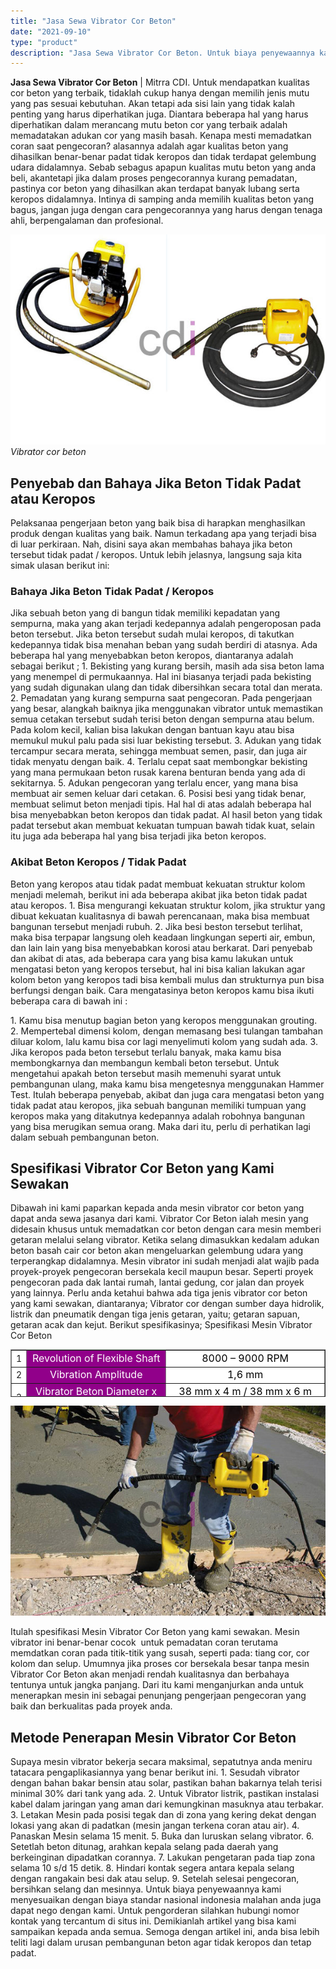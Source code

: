 ```yaml
---
title: "Jasa Sewa Vibrator Cor Beton"
date: "2021-09-10"
type: "product"
description: "Jasa Sewa Vibrator Cor Beton. Untuk biaya penyewaannya kami menyesuaikan dengan biaya standar nasional indonesia malahan anda juga dapat nego dengan kami. Un..."
---
```


**Jasa Sewa Vibrator Cor Beton** | Mitrra CDI. Untuk mendapatkan kualitas cor beton yang terbaik, tidaklah cukup hanya dengan memilih jenis mutu yang pas sesuai kebutuhan. Akan tetapi ada sisi lain yang tidak kalah penting yang harus diperhatikan juga. Diantara beberapa hal yang harus diperhatikan dalam merancang mutu beton cor yang terbaik adalah memadatakan adukan cor yang masih basah. Kenapa mesti memadatkan coran saat pengecoran? alasannya adalah agar kualitas beton yang dihasilkan benar-benar padat tidak keropos dan tidak terdapat gelembung udara didalamnya.
Sebab sebagus apapun kualitas mutu beton yang anda beli, akantetapi jika dalam proses pengecorannya kurang pemadatan, pastinya cor beton yang dihasilkan akan terdapat banyak lubang serta keropos didalamnya. Intinya di samping anda memilih kualitas beton yang bagus, jangan juga dengan cara pengecorannya yang harus dengan tenaga ahli, berpengalaman dan profesional.

![Sewa Vibrator cor beton](/images/product/vibrator-cor.jpg)
*Vibrator cor beton*
 
## Penyebab dan Bahaya Jika Beton Tidak Padat atau Keropos
Pelaksanaa pengerjaan beton yang baik bisa di harapkan menghasilkan produk dengan kualitas yang baik. Namun terkadang apa yang terjadi bisa di luar perkiraan. Nah, disini saya akan membahas bahaya jika beton tersebut tidak padat / keropos. Untuk lebih jelasnya, langsung saja kita simak ulasan berikut ini:

### Bahaya Jika Beton Tidak Padat / Keropos

Jika sebuah beton yang di bangun tidak memiliki kepadatan yang sempurna, maka yang akan terjadi kedepannya adalah pengeroposan pada beton tersebut. Jika beton tersebut sudah mulai keropos, di takutkan kedepannya tidak bisa menahan beban yang sudah berdiri di atasnya. Ada beberapa hal yang menyebabkan beton keropos, diantaranya adalah sebagai berikut ;
1\. Bekisting yang kurang bersih, masih ada sisa beton lama yang menempel di permukaannya. Hal ini biasanya terjadi pada bekisting yang sudah digunakan ulang dan tidak dibersihkan secara total dan merata.
2\. Pemadatan yang kurang sempurna saat pengecoran. Pada pengerjaan yang besar, alangkah baiknya jika menggunakan vibrator untuk memastikan semua cetakan tersebut sudah terisi beton dengan sempurna atau belum. Pada kolom kecil, kalian bisa lakukan dengan bantuan kayu atau bisa memukul mukul palu pada sisi luar bekisting tersebut.
3\. Adukan yang tidak tercampur secara merata, sehingga membuat semen, pasir, dan juga air tidak menyatu dengan baik.
4\. Terlalu cepat saat membongkar bekisting yang mana permukaan beton rusak karena benturan benda yang ada di sekitarnya.
5\. Adukan pengecoran yang terlalu encer, yang mana bisa membuat air semen keluar dari cetakan.
6\. Posisi besi yang tidak benar, membuat selimut beton menjadi tipis.
Hal hal di atas adalah beberapa hal bisa menyebabkan beton keropos dan tidak padat. Al hasil beton yang tidak padat tersebut akan membuat kekuatan tumpuan bawah tidak kuat, selain itu juga ada beberapa hal yang bisa terjadi jika beton keropos.

### Akibat Beton Keropos / Tidak Padat

Beton yang keropos atau tidak padat membuat kekuatan struktur kolom menjadi melemah, berikut ini ada beberapa akibat jika beton tidak padat atau keropos.
1\. Bisa mengurangi kekuatan struktur kolom, jika struktur yang dibuat kekuatan kualitasnya di bawah perencanaan, maka bisa membuat bangunan tersebut menjadi rubuh.
2\. Jika besi beston tersebut terlihat, maka bisa terpapar langsung oleh keadaan lingkungan seperti air, embun, dan lain lain yang bisa menyebabkan korosi atau berkarat.
Dari penyebab dan akibat di atas, ada beberapa cara yang bisa kamu lakukan untuk mengatasi beton yang keropos tersebut, hal ini bisa kalian lakukan agar kolom beton yang keropos tadi bisa kembali mulus dan strukturnya pun bisa berfungsi dengan baik. Cara mengatasinya beton keropos kamu bisa ikuti beberapa cara di bawah ini :

1\. Kamu bisa menutup bagian beton yang keropos menggunakan grouting.
2\. Mempertebal dimensi kolom, dengan memasang besi tulangan tambahan diluar kolom, lalu kamu bisa cor lagi menyelimuti kolom yang sudah ada.
3\. Jika keropos pada beton tersebut terlalu banyak, maka kamu bisa membongkarnya dan membangun kembali beton tersebut. Untuk mengetahui apakah beton tersebut masih memenuhi syarat untuk pembangunan ulang, maka kamu bisa mengetesnya menggunakan Hammer Test.
Itulah beberapa penyebab, akibat dan juga cara mengatasi beton yang tidak padat atau keropos, jika sebuah bangunan memiliki tumpuan yang keropos maka yang ditakutnya kedepannya adalah robohnya bangunan yang bisa merugikan semua orang. Maka dari itu, perlu di perhatikan lagi dalam sebuah pembangunan beton.

 ## Spesifikasi Vibrator Cor Beton yang Kami Sewakan
    
Dibawah ini kami paparkan kepada anda mesin vibrator cor beton yang dapat anda sewa jasanya dari kami. Vibrator Cor Beton ialah mesin yang didesain khusus untuk memadatkan cor beton dengan cara mesin memberi getaran melalui selang vibrator. Ketika selang dimasukkan kedalam adukan beton basah cair cor beton akan mengeluarkan gelembung udara yang terperangkap didalamnya. Mesin vibrator ini sudah menjadi alat wajib pada proyek-proyek pengecoran bersekala kecil maupun besar. Seperti proyek pengecoran pada dak lantai rumah, lantai gedung, cor jalan dan proyek yang lainnya. Perlu anda ketahui bahwa ada tiga jenis vibrator cor beton yang kami sewakan, diantaranya;
Vibrator cor dengan sumber daya hidrolik, listrik dan pneumatik dengan tiga jenis getaran, yaitu; getaran sapuan, getaran acak dan kejut. Berikut spesifikasinya;
Spesifikasi Mesin Vibrator Cor Beton
<table style="text-align: center; height: 76px;" border="1" width="100%" cellspacing="0" cellpadding="3"><tbody><tr><td style="text-align: center;" bgcolor="#FFFFFF">1</td><td style="text-align: center;" bgcolor="#91008a"><span style="font-size: 12pt; color: #ffffff;">Revolution of Flexible Shaft</span></td><td style="text-align: center;" bgcolor="#FFFFFF"><span style="color: #000000; font-size: 12pt;">8000 – 9000 RPM</span></td></tr><tr><td style="text-align: center;" bgcolor="#FFFFFF">2</td><td style="text-align: center;" bgcolor="#91008a"><span style="font-size: 12pt; color: #ffffff;">Vibration Amplitude</span></td><td style="text-align: center;" bgcolor="#FFFFFF"><span style="color: #000000; font-size: 12pt;"><span style="font-size: 12pt;">1,6 mm</span></span></td></tr><tr><td style="text-align: center;" bgcolor="#FFFFFF">3</td><td style="text-align: center;" bgcolor="#91008a"><span style="font-size: 12pt; color: #ffffff;">Vibrator Beton Diameter x Length</span></td><td style="text-align: center;" bgcolor="#FFFFFF"><span style="color: #000000; font-size: 12pt;">38 mm x 4 m / 38 mm x 6 m (Optional)</span></td></tr><tr><td style="text-align: center;" bgcolor="#FFFFFF">4</td><td style="text-align: center;" bgcolor="#91008a"><span style="font-size: 12pt; color: #ffffff;">Power Source</span></td><td style="text-align: center;" bgcolor="#FFFFFF"><span style="font-size: 12pt;">HONDA – GX160 5,5 HP / 4.000 RPM</span></td></tr></tbody></table>

![Vibrator cor](/images/product/vibrator-cor-2.jpg)

Itulah spesifikasi Mesin Vibrator Cor Beton yang kami sewakan. Mesin vibrator ini benar-benar cocok  untuk pemadatan coran terutama memdatkan coran pada titik-titik yang susah, seperti pada: tiang cor, cor kolom dan selup. Umumnya jika proses cor bersekala besar tanpa mesin Vibrator Cor Beton akan menjadi rendah kualitasnya dan berbahaya tentunya untuk jangka panjang. Dari itu kami menganjurkan anda untuk menerapkan mesin ini sebagai penunjang pengerjaan pengecoran yang baik dan berkualitas pada proyek anda.
## Metode Penerapan Mesin Vibrator Cor Beton
Supaya mesin vibrator bekerja secara maksimal, sepatutnya anda meniru tatacara pengaplikasiannya yang benar berikut ini.
1\. Sesudah vibrator dengan bahan bakar bensin atau solar, pastikan bahan bakarnya telah terisi minimal 30% dari tank yang ada.
2\. Untuk Vibrator listrik, pastikan instalasi kabel dalam jaringan yang aman dari kemungkinan masuknya atau terbakar.
3\. Letakan Mesin pada posisi tegak dan di zona yang kering dekat dengan lokasi yang akan di padatkan (mesin jangan terkena coran atau air).
4\. Panaskan Mesin selama 15 menit.
5\. Buka dan luruskan selang vibrator.
6\. Setetlah beton ditunag, arahkan kepala selang pada daerah yang berkeinginan dipadatkan corannya.
7\. Lakukan pengetaran pada tiap zona selama 10 s/d 15 detik.
8\. Hindari kontak segera antara kepala selang dengan rangakain besi dak atau selup.
9\. Setelah selesai pengecoran, bersihkan selang dan mesinnya.
Untuk biaya penyewaannya kami menyesuaikan dengan biaya standar nasional indonesia malahan anda juga dapat nego dengan kami. Untuk pengorderan silahkan hubungi nomor kontak yang tercantum di situs ini. Demikianlah artikel yang bisa kami sampaikan kepada anda semua. Semoga dengan artikel ini, anda bisa lebih teliti lagi dalam urusan pembangunan beton agar tidak keropos dan tetap padat.
